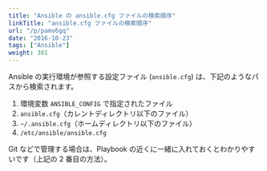 ```yaml
---
title: "Ansible の ansible.cfg ファイルの検索順序"
linkTitle: "ansible.cfg ファイルの検索順序"
url: "/p/pamv6gq"
date: "2016-10-23"
tags: ["Ansible"]
weight: 301
---
```


Ansible の実行環境が参照する設定ファイル (`ansible.cfg`) は、下記のようなパスから検索されます。

1. 環境変数 `ANSIBLE_CONFIG` で指定されたファイル
2. `ansible.cfg`（カレントディレクトリ以下のファイル）
3. `~/.ansible.cfg`（ホームディレクトリ以下のファイル）
4. `/etc/ansible/ansible.cfg`

Git などで管理する場合は、Playbook の近くに一緒に入れておくとわかりやすいです（上記の 2 番目の方法）。

